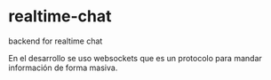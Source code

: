 # realtime-chat
backend for realtime chat


En el desarrollo se uso websockets que es un protocolo para mandar información de forma masiva.
